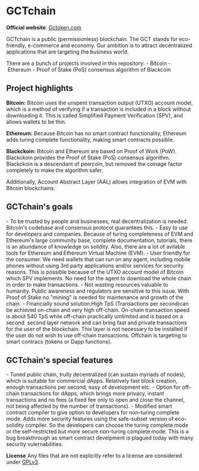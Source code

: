 # GCTchain
**Official website**: [Gctoken.com](https://GCToken.com)

GCTchain is a public (permissionless) blockchain. The GCT stands for eco-friendly, e-commerce and economy. Our ambition is to attract decentralized applications that are targeting the business world.

There are a bunch of projects involved in this repository:
- Bitcoin
- Ethereum
- Proof of Stake (PoS) consensus algorithm of Blackcoin

## Project highlights

**Bitcoin:**
Bitcoin uses the unspent transaction output (UTXO) account model, which is a method of verifying if a transaction is included in a block without downloading it. This is called Simplified Payment Verification (SPV), and allows wallets to be thin.

**Ethereum:**
Because Bitcoin has no smart contract functionality, Ethereum adds turing complete functionality, making smart contracts possible.

**Blackckoin:**
Bitcoin and Ethereum are based on Proof of Work (PoW). Blackckoin provides the Proof of Stake (PoS) consensus algorithm. Blackckoin is a descendant of peercoin, but removed the coinage factor completely to make the algorithm safer.

Additionally, Account Abstract Layer (AAL) allows integration of EVM with Bitcoin blockchains.

## GCTchain's goals
- To be trusted by people and businesses, real decentralization is needed. Bitcoin's codebase and consensus protocol guarantees this.
- Easy to use for developers and companies. Because of turing completeness of EVM and Ethereum's large community base, complete documentation, tutorials, there is an abundance of knowledge on solidity. Also, there are a lot of avilable tools for Ethereum and Ethereum Virtual Machine (EVM).
- User friendly for the consumer. We need wallets that can run on any agent, including mobile phones without using 3rd party applications and/or services for security reasons. This is possible because of the UTXO account model of Bitcoin which SPV implements. No need for the agent to download the whole chain in order to make transactions.
- Not wasting resources valuable to humanity. Public awareness and regulators are sensitive to this issue. With Proof of Stake no "mining" is needed for maintenance and growth of the chain.
- Financially sound solution.High TpS (Transactions per second)can be achieved on-chain and very high off-chain. On-chain transaction speed is about 540 TpS while off-chain practically umlimited and is based on a second  second layer network and can bring fast and private transactions for the user of the blockchain. This layer is not necessary to be installed if the user do not wish to use off-chain transactions. Offchain is targeting to smart contracs (tokens or Dapp functions).

## GCTchain's special features
- Tuned public chain, trully decentralized (can sustain myriads of nodes), which is suitable for commercial dApps. Relatively fast block creation, enough transactions per second, easy of development etc.
- Option for off-chain transactions for dApps, which brings more privacy, instant transactions and no fees (a fixed fee only to open and close the channel, not being affected by the number of transactions).
- Modified smart contract compiler to give option to developers for non-turing complete mode. Adds more security features using the safe-subset version of eco-solidity compiler. So the developers can choose the turing complete mode or the self-restricted but more secure non-turing complete mode. This is a bug breakthrough as smart contract develpment is plagued today with many security vulernabilities. 


**License**
Any files that are not explicitly refer to a license are considered under [GPLv3](https://www.gnu.org/licenses/gpl-3.0.en.html).


